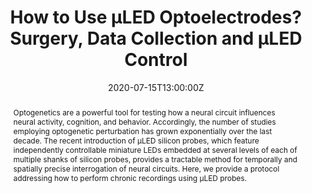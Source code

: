 ---
title: How to Use μLED Optoelectrodes? Surgery, Data Collection and μLED Control

event: NeuroLight Webinar
event_url: https://plexon.com/neurolight-webinar-series/

location: Online
#address:
#  street: 450 Serra Mall
#  city: Stanford
#  region: CA
#  postcode: '94305'
#  country: United States

summary: μLED probes allow researchers to simultaneously perturb neural activity and record electrophysiological signal from the same neurons with high spatial specificity. I outline a procedure detailing all stages of the process for performing reliable μLED experiments in chronically implanted mice.
abstract: Optogenetics are a powerful tool for testing how a neural circuit influences neural activity, cognition, and behavior. Accordingly, the number of studies employing optogenetic perturbation has grown exponentially over the last decade. The recent introduction of μLED silicon probes, which feature independently controllable miniature LEDs embedded at several levels of each of multiple shanks of silicon probes, provides a tractable method for temporally and spatially precise interrogation of neural circuits. Here, we provide a protocol addressing how to perform chronic recordings using μLED probes.

# Talk start and end times.
#   End time can optionally be hidden by prefixing the line with `#`.
date: '2020-07-15T13:00:00Z'
#date_end: '2022-07-18T15:00:00Z'
all_day: false

# Schedule page publish date (NOT talk date).
publishDate: '2017-01-01T00:00:00Z'

authors: []
tags: []

# Is this a featured talk? (true/false)
featured: false

image:
  caption: 'Image credit: [**Fan Wu**]'
  focal_point: Right

links:
#  - icon: twitter
#    icon_pack: fab
#    name: Follow
#    url: https://twitter.com/georgecushen
url_code: ''
url_pdf: ''
url_slides: 'How to Use μLED Optoelectrodes_onlineVer.pdf'
url_video: ''

# Markdown Slides (optional).
#   Associate this talk with Markdown slides.
#   Simply enter your slide deck's filename without extension.
#   E.g. `slides = "example-slides"` references `content/slides/example-slides.md`.
#   Otherwise, set `slides = ""`.
slides: ""

# Projects (optional).
#   Associate this post with one or more of your projects.
#   Simply enter your project's folder or file name without extension.
#   E.g. `projects = ["internal-project"]` references `content/project/deep-learning/index.md`.
#   Otherwise, set `projects = []`.
projects:
  - example
---